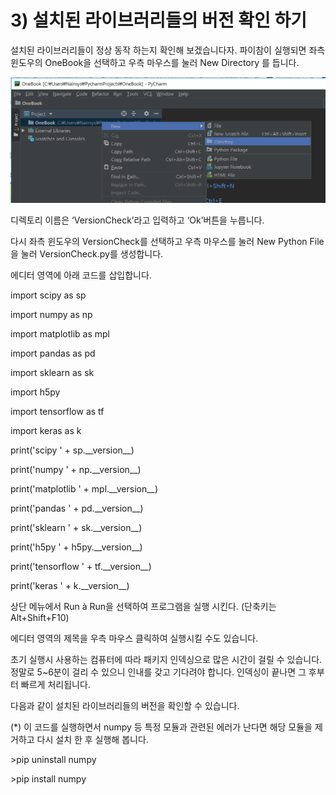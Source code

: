 # 3\)	설치된 라이브러리들의 버전 확인 하기


  
설치된 라이브러리들이 정상 동작 하는지 확인해 보겠습니다자. 파이참이 실행되면 좌측 윈도우의 OneBook을 선택하고 우측 마우스를 눌러 New Directory 를 듭니다.

![](../../../.gitbook/assets/21521.png)

디렉토리 이름은 ‘VersionCheck’라고 입력하고 ‘Ok’버튼을 누릅니다.

다시 좌측 윈도우의 VersionCheck를 선택하고 우측 마우스를 눌러 New Python File 을 눌러 VersionCheck.py를 생성합니다.

에디터 영역에 아래 코드를 삽입합니다.

import scipy as sp

import numpy as np

import matplotlib as mpl

import pandas as pd

import sklearn as sk

import h5py

import tensorflow as tf

import keras as k

print\('scipy ' + sp.\_\_version\_\_\)

print\('numpy ' + np.\_\_version\_\_\)

print\('matplotlib ' + mpl.\_\_version\_\_\)

print\('pandas ' + pd.\_\_version\_\_\)

print\('sklearn ' + sk.\_\_version\_\_\)

print\('h5py ' + h5py.\_\_version\_\_\)

print\('tensorflow ' + tf.\_\_version\_\_\)

print\('keras ' + k.\_\_version\_\_\)

상단 메뉴에서 Run à Run을 선택하여 프로그램을 실행 시킨다. \(단축키는 Alt+Shift+F10\)

에디터 영역의 제목을 우측 마우스 클릭하여 실행시킬 수도 있습니다.

초기 실행시 사용하는 컴퓨터에 따라 패키지 인덱싱으로 많은 시간이 걸릴 수 있습니다. 정말로 5~6분이 걸리 수 있으니 인내를 갖고 기다려야 합니다. 인덱싱이 끝나면 그 후부터 빠르게 처리됩니다.

다음과 같이 설치된 라이브러리들의 버전을 확인할 수 있습니다.

\(\*\) 이 코드를 실행하면서 numpy 등 특정 모듈과 관련된 에러가 난다면 해당 모듈을 제거하고 다시 설치 한 후 실행해 봅니다.

&gt;pip uninstall numpy

&gt;pip install numpy

